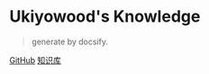 <!-- ![logo](_media/icon.svg) -->

# Ukiyowood's Knowledge

> generate by docsify.


[GitHub](https://github.com/ukiyowood/)
[知识库](/linux/)